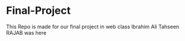 # Final-Project
 This Repo is made for our final project in web class
 Ibrahim Ali Tahseen RAJAB was here
